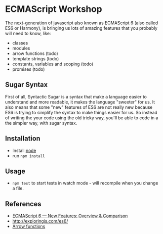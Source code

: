 # ECMAScript Workshop

The next-generation of javascript also known as ECMAScript 6 (also called ES6 or Harmony),
is bringing us lots of amazing features that you probably will need to know, like:
* classes
* modules
* arrow functions (todo)
* template strings (todo)
* constants, variables and scoping (todo)
* promises (todo)

## Sugar Syntax

First of all, Syntactic Sugar is a syntax that make a language easier to understand and more readable, it makes the language "sweeter" for us.
It also means that some "new" features of ES6 are not really new because ES6 is trying to simplify the syntax to make things easier for us.
So instead of writing the your code using the old tricky way, you'll be able to code in a the simpler way, with sugar syntax.

## Installation

* Install  [node](https://nodejs.org)
* run `npm install`

## Usage

* `npm test` to start tests in watch mode - will recompile when you change a file.

## References

* [ECMAScript 6 — New Features: Overview & Comparison](http://es6-features.org/)
* http://exploringjs.com/es6/
* [Arrow functions](https://developer.mozilla.org/en-US/docs/Web/JavaScript/Reference/Functions/Arrow_functions)
